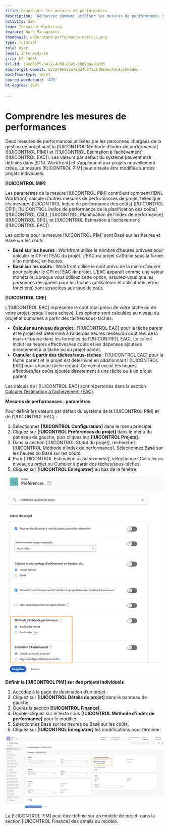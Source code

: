 ```yaml
---
title: Comprendre les mesures de performances
description: 'Découvrez comment utiliser les mesures de performances : [!UICONTROL Méthode d’index de performance] ([!UICONTROL PIM]) et [!UICONTROL Estimation à l’achèvement] ([!UICONTROL EAC]).'
activity: use
team: Technical Marketing
feature: Work Management
thumbnail: understand-performance-metrics.png
type: Tutorial
role: User
level: Intermediate
jira: KT-10065
exl-id: 190c66f5-b412-48bd-8695-3bd7da088ccb
source-git-commit: a25a49e59ca483246271214886ea4dc9c10e8d66
workflow-type: tm+mt
source-wordcount: '423'
ht-degree: 100%

---
```


# Comprendre les mesures de performances

Deux mesures de performances utilisées par les personnes chargées de la gestion de projet sont la [!UICONTROL Méthode d’index de performance] ([!UICONTROL PIM]) et l’[!UICONTROL Estimation à l’achèvement] ([!UICONTROL EAC]). Les valeurs par défaut du système peuvent être définies dans [!DNL Workfront] et s’appliquent aux projets nouvellement créés. La mesure [!UICONTROL PIM] peut ensuite être modifiée sur des projets individuels.

**[!UICONTROL MIP]**

Les paramètres de la mesure [!UICONTROL PIM] contrôlent comment [!DNL Workfront] calcule d’autres mesures de performances de projet, telles que les mesures [!UICONTROL Indice de performance des coûts] ([!UICONTROL CPI]), [!UICONTROL Indice de performance de la planification des coûts] ([!UICONTROL CSI]), [!UICONTROL Planification de l’index de performance] ([!UICONTROL SPI]), et [!UICONTROL Estimation à l’achèvement] ([!UICONTROL EAC]).

Les options pour la mesure [!UICONTROL PIM] sont Basé sur les heures et Basé sur les coûts.

* **Basé sur les heures** : Workfront utilise le nombre d’heures prévues pour calculer le CPI et l’EAC du projet. L’EAC du projet s’affiche sous la forme d’un nombre, en heures.
* **Basé sur les coûts** : Workfront utilise le coût prévu de la main-d’œuvre pour calculer le CPI et l’EAC du projet. L’EAC apparaît comme une valeur monétaire. Lorsque vous utilisez cette option, assurez-vous que les personnes désignées pour les tâches (utilisateurs et utilisatrices et/ou fonctions) sont associées aux taux de coût.

**[!UICONTROL CRE]**

L’[!UICONTROL EAC] représente le coût total prévu de votre tâche ou de votre projet lorsqu’il sera achevé. Les options sont calculées au niveau du projet et cumulées à partir des tâches/sous-tâches.

* **Calculer au niveau du projet** : l’[!UICONTROL EAC] pour la tâche parent et le projet est déterminé à l’aide des heures réelles/du coût réel de la main-d’œuvre dans les formules de l’[!UICONTROL EAC]. Le calcul inclut les heures effectives/les coûts et les dépenses ajoutées directement à la tâche ou au projet parent.
* **Cumuler à partir des tâches/sous-tâches** : l’[!UICONTROL EAC] pour la tâche parent et le projet est déterminé en additionnant l’[!UICONTROL EAC] pour chaque tâche enfant. Ce calcul exclut les heures effectives/les coûts ajoutés directement à une tâche ou à un projet parent.

Les calculs de l’[!UICONTROL EAC] sont répertoriés dans la section [Calculer l’estimation à l’achèvement (EAC)](https://experienceleague.adobe.com/docs/workfront/using/manage-work/projects/project-finances/calculate-eac.html?lang=fr).

**Mesures de performances : paramètres**

Pour définir les valeurs par défaut du système de la [!UICONTROL PIM] et de l’[!UICONTROL EAC] :

1. Sélectionnez **[!UICONTROL Configuration]** dans le menu principal.
1. Cliquez sur **[!UICONTROL Préférences du projet]** dans le menu du panneau de gauche, puis cliquez sur **[!UICONTROL Projets]**.
1. Dans la section [!UICONTROL Statut du projet], recherchez [!UICONTROL Méthode d’index de performance]. Sélectionnez Basé sur les heures ou Basé sur les coûts.
1. Pour [!UICONTROL Estimation à l’achèvement], sélectionnez Calculer au niveau du projet ou Cumuler à partir des tâches/sous-tâches.
1. Cliquez sur **[!UICONTROL Enregistrer]** au bas de la fenêtre.

![Image de l’écran [!UICONTROL Préférences du projet]](assets/setting-up-finances-1.png)

**Définir la [!UICONTROL PIM] sur des projets individuels**

1. Accédez à la page de destination d’un projet.
1. Cliquez sur **[!UICONTROL Détails du projet]** dans le panneau de gauche.
1. Ouvrez la section **[!UICONTROL Finance]**.
1. Double-cliquez sur le texte sous **[!UICONTROL Méthode d’index de performance]** pour le modifier.
1. Sélectionnez Basé sur les heures ou Basé sur les coûts.
1. Cliquez sur **[!UICONTROL Enregistrer]** les modifications pour terminer.

![Image de l’écran [!UICONTROL Détails du projet]](assets/setting-up-finances-2.png)

La [!UICONTROL PIM] peut être définie sur un modèle de projet, dans la section [!UICONTROL Finance] des détails du modèle.
